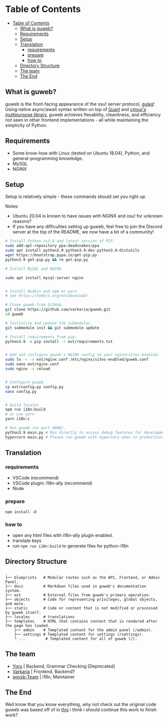 Table of Contents
==================
- [Table of Contents](#table-of-contents)
    - [What is guweb?](#what-is-guweb)
    - [Requirements](#requirements)
    - [Setup](#setup)
    - [Translation](#translation)
        - [requirements](#requirements-1)
        - [prepare](#prepare)
        - [how to](#how-to)
    - [Directory Structure](#directory-structure)
    - [The team](#the-team)
    - [The End](#the-end)

What is guweb?
------

guweb is the front-facing appearance of the osu! server protocol, [gulag](https://github.com/cmyui/gulag)!
Using native async/await syntax written on top of [Quart](https://github.com/pgjones/quart) and
[cmyui's multipurpose library](https://github.com/cmyui/cmyui_pkg), guweb achieves flexability, cleanliness,
and efficiency not seen in other frontend implementations - all while maintaining the simplicity of Python.

Requirements
------

- Some know-how with Linux (tested on Ubuntu 18.04), Python, and general-programming knowledge.
- MySQL
- NGINX

Setup
------

Setup is relatively simple - these commands should set you right up.

Notes:

- Ubuntu 20.04 is known to have issues with NGINX and osu! for unknown reasons?
- If you have any difficulties setting up guweb, feel free to join the Discord server at the top of the README, we now have a bit of a community!

```sh
# Install Python >=3.9 and latest version of PIP.
sudo add-apt-repository ppa:deadsnakes/ppa
sudo apt install python3.9 python3.9-dev python3.9-distutils
wget https://bootstrap.pypa.io/get-pip.py
python3.9 get-pip.py && rm get-pip.py

# Install MySQL and NGINX.

sudo apt install mysql-server nginx


# Install Nodejs and npm or yarn
# see https://nodejs.org/en/download/ .

# Clone guweb from GitHub.
git clone https://github.com/varkaria/guweb.git
cd guweb

# Initialize and update the submodules.
git submodule init && git submodule update

# Install requirements from pip.
python3.9 -m pip install -r ext/requirements.txt


# Add and configure guweb's NGINX config to your nginx/sites-enabled.
sudo ln -r -s ext/nginx.conf /etc/nginx/sites-enabled/guweb.conf
sudo nano ext/nginx.conf
sudo nginx -s reload


# Configure guweb.
cp ext/config.py config.py
nano config.py


# build locales
npm run i18n:build 
# or use yarn
yarn i18n:c

# Run guweb (on port 8000).
python3.9 main.py # Run directly to access debug features for development!
hypercorn main.py # Please run guweb with hypercorn when in production! It will improve performance drastically by disabling all of the debug features a developer would need!
```

Translation
------

### requirements
- VSCode (recommend)
- VSCode plugin: i18n-ally (recommend)
- Node
  
### prepare
`npm install -D`

### how to
- open any html files with i18n-ally plugin enabled.
- translate keys
- run `npm run i18n:build` to generate files for python-i18n


Directory Structure
------

    .
    ├── blueprints   # Modular routes such as the API, Frontend, or Admin Panel.
    ├── docs         # Markdown files used in guweb's documentation system.
    ├── ext          # External files from guweb's primary operation.
    ├── objects      # Code for representing privileges, global objects, and more.
    ├── static       # Code or content that is not modified or processed by guweb itself.
    ├── locales      # translations
    ├── templates    # HTML that contains content that is rendered after the page has loaded.
        ├── admin    # Templated content for the admin panel (/admin).
        ├── settings # Templated content for settings (/settings).
        └ ...         # Templated content for all of guweb (/).


The team
------
- [Yoru](https://github.com/Yo-ru) | Backend, Grammar Checking [Deprecated]
- [Varkaria](https://github.com/Varkaria) | Frontend, Backend?
- [ppysb-Team](https://github.com/ppy-sb) | i18n, Maintainer

The End
------

Well know that you know everything, why not check out the original code guweb was based off of in [this](https://github.com/yo-ru/gulag-web) i think i should continue this work to finish work?
